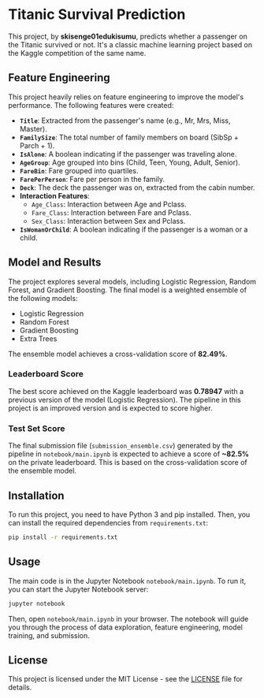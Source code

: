# Titanic Survival Prediction

This project, by **skisenge01edukisumu**, predicts whether a passenger on the Titanic survived or not. It's a classic machine learning project based on the Kaggle competition of the same name.

## Feature Engineering

This project heavily relies on feature engineering to improve the model's performance. The following features were created:

- **`Title`**: Extracted from the passenger's name (e.g., Mr, Mrs, Miss, Master).
- **`FamilySize`**: The total number of family members on board (SibSp + Parch + 1).
- **`IsAlone`**: A boolean indicating if the passenger was traveling alone.
- **`AgeGroup`**: Age grouped into bins (Child, Teen, Young, Adult, Senior).
- **`FareBin`**: Fare grouped into quartiles.
- **`FarePerPerson`**: Fare per person in the family.
- **`Deck`**: The deck the passenger was on, extracted from the cabin number.
- **Interaction Features**: 
    - `Age_Class`: Interaction between Age and Pclass.
    - `Fare_Class`: Interaction between Fare and Pclass.
    - `Sex_Class`: Interaction between Sex and Pclass.
- **`IsWomanOrChild`**: A boolean indicating if the passenger is a woman or a child.

## Model and Results

The project explores several models, including Logistic Regression, Random Forest, and Gradient Boosting. The final model is a weighted ensemble of the following models:
- Logistic Regression
- Random Forest
- Gradient Boosting
- Extra Trees

The ensemble model achieves a cross-validation score of **82.49%**.

### Leaderboard Score

The best score achieved on the Kaggle leaderboard was **0.78947** with a previous version of the model (Logistic Regression). The pipeline in this project is an improved version and is expected to score higher.

### Test Set Score

The final submission file (`submission_ensemble.csv`) generated by the pipeline in `notebook/main.ipynb` is expected to achieve a score of **~82.5%** on the private leaderboard. This is based on the cross-validation score of the ensemble model.

## Installation

To run this project, you need to have Python 3 and pip installed. Then, you can install the required dependencies from `requirements.txt`:

```bash
pip install -r requirements.txt
```

## Usage

The main code is in the Jupyter Notebook `notebook/main.ipynb`. To run it, you can start the Jupyter Notebook server:

```bash
jupyter notebook
```

Then, open `notebook/main.ipynb` in your browser. The notebook will guide you through the process of data exploration, feature engineering, model training, and submission.

## License

This project is licensed under the MIT License - see the [LICENSE](LICENSE) file for details.
